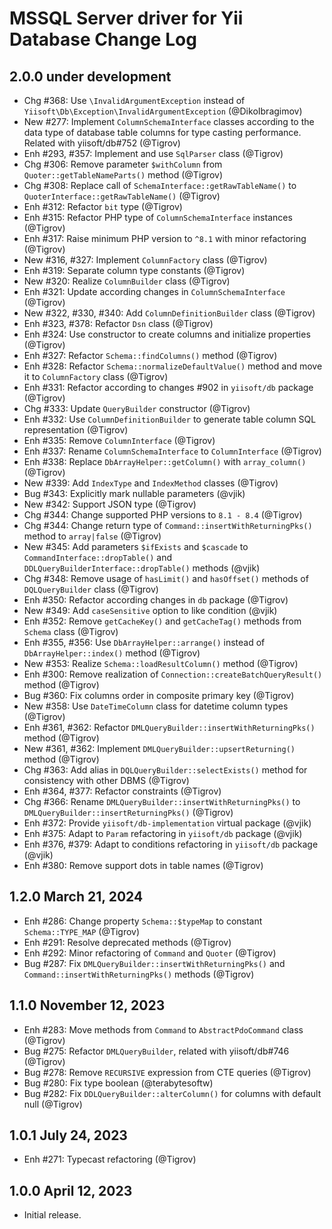 # MSSQL Server driver for Yii Database Change Log

## 2.0.0 under development

- Chg #368: Use `\InvalidArgumentException` instead of `Yiisoft\Db\Exception\InvalidArgumentException` (@DikoIbragimov)
- New #277: Implement `ColumnSchemaInterface` classes according to the data type of database table columns
  for type casting performance. Related with yiisoft/db#752 (@Tigrov)
- Enh #293, #357: Implement and use `SqlParser` class (@Tigrov)
- Chg #306: Remove parameter `$withColumn` from `Quoter::getTableNameParts()` method (@Tigrov)
- Chg #308: Replace call of `SchemaInterface::getRawTableName()` to `QuoterInterface::getRawTableName()` (@Tigrov)
- Enh #312: Refactor `bit` type (@Tigrov)
- Enh #315: Refactor PHP type of `ColumnSchemaInterface` instances (@Tigrov)
- Enh #317: Raise minimum PHP version to `^8.1` with minor refactoring (@Tigrov)
- New #316, #327: Implement `ColumnFactory` class (@Tigrov)
- Enh #319: Separate column type constants (@Tigrov)
- New #320: Realize `ColumnBuilder` class (@Tigrov)
- Enh #321: Update according changes in `ColumnSchemaInterface` (@Tigrov)
- New #322, #330, #340: Add `ColumnDefinitionBuilder` class (@Tigrov)
- Enh #323, #378: Refactor `Dsn` class (@Tigrov)
- Enh #324: Use constructor to create columns and initialize properties (@Tigrov)
- Enh #327: Refactor `Schema::findColumns()` method (@Tigrov)
- Enh #328: Refactor `Schema::normalizeDefaultValue()` method and move it to `ColumnFactory` class (@Tigrov)
- Enh #331: Refactor according to changes #902 in `yiisoft/db` package (@Tigrov)
- Chg #333: Update `QueryBuilder` constructor (@Tigrov)
- Enh #332: Use `ColumnDefinitionBuilder` to generate table column SQL representation (@Tigrov)
- Enh #335: Remove `ColumnInterface` (@Tigrov)
- Enh #337: Rename `ColumnSchemaInterface` to `ColumnInterface` (@Tigrov)
- Enh #338: Replace `DbArrayHelper::getColumn()` with `array_column()` (@Tigrov)
- New #339: Add `IndexType` and `IndexMethod` classes (@Tigrov)
- Bug #343: Explicitly mark nullable parameters (@vjik)
- New #342: Support JSON type (@Tigrov)
- Chg #344: Change supported PHP versions to `8.1 - 8.4` (@Tigrov)
- Chg #344: Change return type of `Command::insertWithReturningPks()` method to `array|false` (@Tigrov)
- New #345: Add parameters `$ifExists` and `$cascade` to `CommandInterface::dropTable()` and
  `DDLQueryBuilderInterface::dropTable()` methods (@vjik)
- Chg #348: Remove usage of `hasLimit()` and `hasOffset()` methods of `DQLQueryBuilder` class (@Tigrov)
- Enh #350: Refactor according changes in `db` package (@Tigrov)
- New #349: Add `caseSensitive` option to like condition (@vjik)
- Enh #352: Remove `getCacheKey()` and `getCacheTag()` methods from `Schema` class (@Tigrov)
- Enh #355, #356: Use `DbArrayHelper::arrange()` instead of `DbArrayHelper::index()` method (@Tigrov)
- New #353: Realize `Schema::loadResultColumn()` method (@Tigrov)
- Enh #300: Remove realization of `Connection::createBatchQueryResult()` method (@Tigrov)
- Bug #360: Fix columns order in composite primary key (@Tigrov)
- New #358: Use `DateTimeColumn` class for datetime column types (@Tigrov)
- Enh #361, #362: Refactor `DMLQueryBuilder::insertWithReturningPks()` method (@Tigrov)
- New #361, #362: Implement `DMLQueryBuilder::upsertReturning()` method (@Tigrov)
- Chg #363: Add alias in `DQLQueryBuilder::selectExists()` method for consistency with other DBMS (@Tigrov)
- Enh #364, #377: Refactor constraints (@Tigrov)
- Chg #366: Rename `DMLQueryBuilder::insertWithReturningPks()` to `DMLQueryBuilder::insertReturningPks()` (@Tigrov)
- Enh #372: Provide `yiisoft/db-implementation` virtual package (@vjik)
- Enh #375: Adapt to `Param` refactoring in `yiisoft/db` package (@vjik)
- Enh #376, #379: Adapt to conditions refactoring in `yiisoft/db` package (@vjik)
- Enh #380: Remove support dots in table names (@Tigrov)

## 1.2.0 March 21, 2024

- Enh #286: Change property `Schema::$typeMap` to constant `Schema::TYPE_MAP` (@Tigrov)
- Enh #291: Resolve deprecated methods (@Tigrov)
- Enh #292: Minor refactoring of `Command` and `Quoter` (@Tigrov)
- Bug #287: Fix `DMLQueryBuilder::insertWithReturningPks()` and `Command::insertWithReturningPks()` methods (@Tigrov)

## 1.1.0 November 12, 2023

- Enh #283: Move methods from `Command` to `AbstractPdoCommand` class (@Tigrov)
- Bug #275: Refactor `DMLQueryBuilder`, related with yiisoft/db#746 (@Tigrov)
- Bug #278: Remove `RECURSIVE` expression from CTE queries (@Tigrov)
- Bug #280: Fix type boolean (@terabytesoftw)
- Bug #282: Fix `DDLQueryBuilder::alterColumn()` for columns with default null (@Tigrov)

## 1.0.1 July 24, 2023

- Enh #271: Typecast refactoring (@Tigrov)

## 1.0.0 April 12, 2023

- Initial release.
